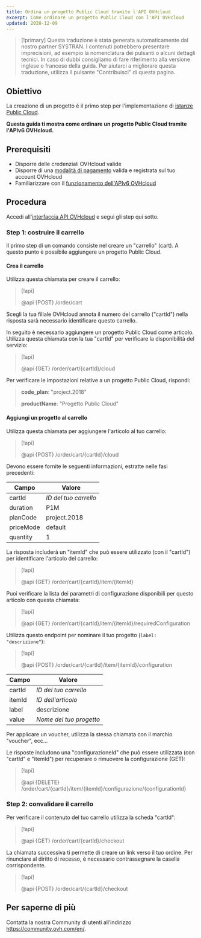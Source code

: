 ```yaml
---
title: Ordina un progetto Public Cloud tramite l'API OVHcloud
excerpt: Come ordinare un progetto Public Cloud con l'API OVHcloud
updated: 2020-12-09
---
```


> [!primary]
> Questa traduzione è stata generata automaticamente dal nostro partner SYSTRAN. I contenuti potrebbero presentare imprecisioni, ad esempio la nomenclatura dei pulsanti o alcuni dettagli tecnici. In caso di dubbi consigliamo di fare riferimento alla versione inglese o francese della guida. Per aiutarci a migliorare questa traduzione, utilizza il pulsante "Contribuisci" di questa pagina.
>

## Obiettivo

La creazione di un progetto è il primo step per l'implementazione di [istanze Public Cloud](https://www.ovhcloud.com/it/public-cloud/).

**Questa guida ti mostra come ordinare un progetto Public Cloud tramite l'APIv6 OVHcloud.**

## Prerequisiti

- Disporre delle credenziali OVHcloud valide
- Disporre di una [modalità di pagamento](/pages/account_and_service_management/managing_billing_payments_and_services/manage-payment-methods) valida e registrata sul tuo account OVHcloud
- Familiarizzare con il [funzionamento dell'APIv6 OVHcloud](/pages/manage_and_operate/api/first-steps)

## Procedura

Accedi all'[interfaccia API OVHcloud](https://api.ovh.com/) e segui gli step qui sotto.

### Step 1: costruire il carrello

Il primo step di un comando consiste nel creare un "carrello" (cart). A questo punto è possibile aggiungere un progetto Public Cloud.

#### Crea il carrello

Utilizza questa chiamata per creare il carrello:

> [!api]
>
> @api {POST} /order/cart
>

Scegli la tua filiale OVHcloud annota il numero del carrello ("cartId") nella risposta sarà necessario identificare questo carrello.

In seguito è necessario aggiungere un progetto Public Cloud come articolo. Utilizza questa chiamata con la tua "cartId" per verificare la disponibilità del servizio:

> [!api]
>
> @api {GET} /order/cart/{cartId}/cloud
>

Per verificare le impostazioni relative a un progetto Public Cloud, rispondi:

>
>**code_plan**: "project.2018"
>
>**productName**: "Progetto Public Cloud"
>

#### Aggiungi un progetto al carrello

Utilizza questa chiamata per aggiungere l'articolo al tuo carrello:

> [!api]
>
> @api {POST} /order/cart/{cartId}/cloud
>

Devono essere fornite le seguenti informazioni, estratte nelle fasi precedenti:

|Campo|Valore|
|---|---|
|cartId|*ID del tuo carrello*|
|duration|P1M|
|planCode|project.2018|
|priceMode|default|
|quantity|1|

La risposta includerà un "itemId" che può essere utilizzato (con il "cartId") per identificare l'articolo del carrello:

> [!api]
>
> @api {GET} /order/cart/{cartId}/item/{itemId}
>

Puoi verificare la lista dei parametri di configurazione disponibili per questo articolo con questa chiamata:

> [!api]
>
> @api {GET} /order/cart/{cartId}/item/{itemId}/requiredConfiguration
>

Utilizza questo endpoint per nominare il tuo progetto (`label: "descrizione"`):

> [!api]
>
> @api {POST} /order/cart/{cartId}/item/{itemId}/configuration
>

|Campo|Valore|
|---|---|
|cartId|*ID del tuo carrello*|
|itemId|*ID dell'articolo*|
|label|descrizione|
|value|*Nome del tuo progetto*|

Per applicare un voucher, utilizza la stessa chiamata con il marchio "voucher", ecc...

Le risposte includono una "configurazioneId" che può essere utilizzata (con "cartId" e "itemId") per recuperare o rimuovere la configurazione (GET):

> [!api]
>
> @api {DELETE} /order/cart/{cartId}/item/{itemId}/configurazione/{configurationId}
>

### Step 2: convalidare il carrello

Per verificare il contenuto del tuo carrello utilizza la scheda "cartId":

> [!api]
>
> @api {GET} /order/cart/{cartId}/checkout
>

La chiamata successiva ti permette di creare un link verso il tuo ordine. Per rinunciare al diritto di recesso, è necessario contrassegnare la casella corrispondente.

> [!api]
>
> @api {POST} /order/cart/{cartId}/checkout
>

## Per saperne di più

Contatta la nostra Community di utenti all’indirizzo <https://community.ovh.com/en/>.
